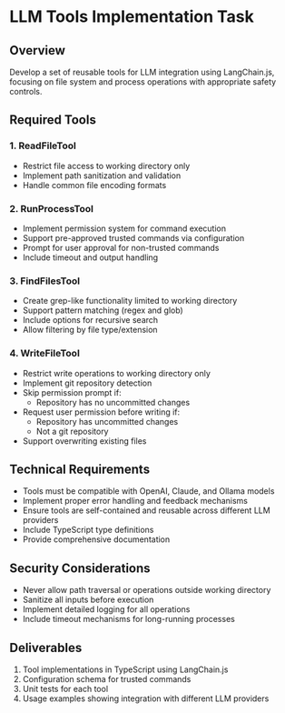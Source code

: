 # LLM Tools Implementation Task

## Overview
Develop a set of reusable tools for LLM integration using LangChain.js, focusing on file system and process operations with appropriate safety controls.

## Required Tools

### 1. ReadFileTool
- Restrict file access to working directory only
- Implement path sanitization and validation
- Handle common file encoding formats

### 2. RunProcessTool
- Implement permission system for command execution
- Support pre-approved trusted commands via configuration
- Prompt for user approval for non-trusted commands
- Include timeout and output handling

### 3. FindFilesTool
- Create grep-like functionality limited to working directory
- Support pattern matching (regex and glob)
- Include options for recursive search
- Allow filtering by file type/extension

### 4. WriteFileTool
- Restrict write operations to working directory only
- Implement git repository detection
- Skip permission prompt if:
    - Repository has no uncommitted changes
- Request user permission before writing if:
    - Repository has uncommitted changes
    - Not a git repository
- Support overwriting existing files

## Technical Requirements
- Tools must be compatible with OpenAI, Claude, and Ollama models
- Implement proper error handling and feedback mechanisms
- Ensure tools are self-contained and reusable across different LLM providers
- Include TypeScript type definitions
- Provide comprehensive documentation

## Security Considerations
- Never allow path traversal or operations outside working directory
- Sanitize all inputs before execution
- Implement detailed logging for all operations
- Include timeout mechanisms for long-running processes

## Deliverables
1. Tool implementations in TypeScript using LangChain.js
2. Configuration schema for trusted commands
3. Unit tests for each tool
4. Usage examples showing integration with different LLM providers
